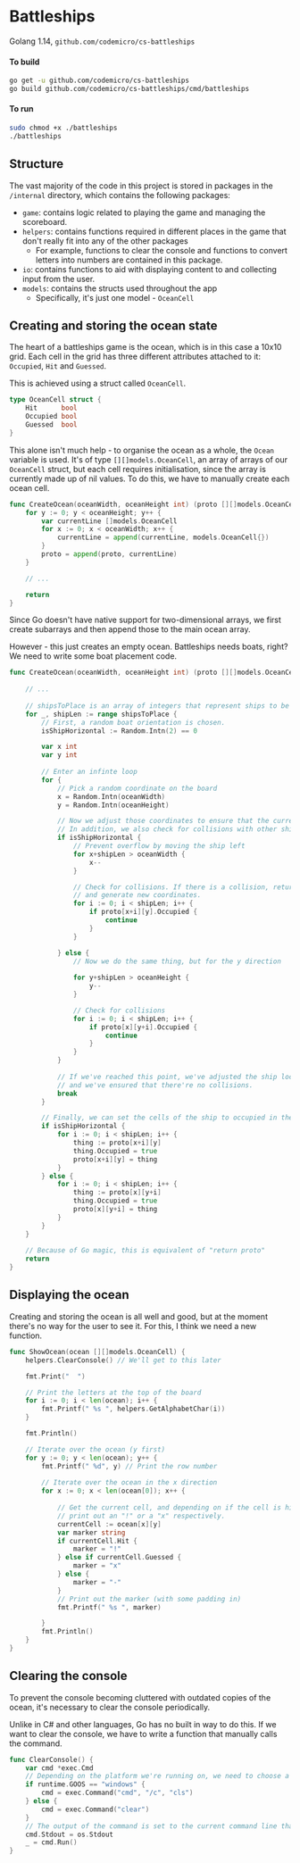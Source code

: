 # Battleships

Golang 1.14, `github.com/codemicro/cs-battleships`

#### To build

```bash
go get -u github.com/codemicro/cs-battleships
go build github.com/codemicro/cs-battleships/cmd/battleships
```

#### To run

```bash
sudo chmod +x ./battleships
./battleships
```

## Structure

The vast majority of the code in this project is stored in packages in the `/internal` directory, which contains the following packages:

* `game`: contains logic related to playing the game and managing the scoreboard.
* `helpers`: contains functions required in different places in the game that don't really fit into any of the other packages
  * For example, functions to clear the console and functions to convert letters into numbers are contained in this package.
* `io`: contains functions to aid with displaying content to and collecting input from the user.
* `models`: contains the structs used throughout the app
  * Specifically, it's just one model - `OceanCell`

## Creating and storing the ocean state

The heart of a battleships game is the ocean, which is in this case a 10x10 grid. Each cell in the grid has three different attributes attached to it: `Occupied`, `Hit` and `Guessed`.

This is achieved using a struct called `OceanCell`.

```go
type OceanCell struct {
	Hit      bool
	Occupied bool
	Guessed  bool
}
```

This alone isn't much help - to organise the ocean as a whole, the `Ocean` variable is used. It's of type `[][]models.OceanCell`, an array of arrays of our `OceanCell` struct, but each cell requires initialisation, since the array is currently made up of nil values. To do this, we have to manually create each ocean cell.

```go
func CreateOcean(oceanWidth, oceanHeight int) (proto [][]models.OceanCell) {
	for y := 0; y < oceanHeight; y++ {
		var currentLine []models.OceanCell
		for x := 0; x < oceanWidth; x++ {
			currentLine = append(currentLine, models.OceanCell{})
		}
		proto = append(proto, currentLine)
	}

	// ...

	return
}
```

Since Go doesn't have native support for two-dimensional arrays, we first create subarrays and then append those to the main ocean array.

However - this just creates an empty ocean. Battleships needs boats, right? We need to write some boat placement code.

```go
func CreateOcean(oceanWidth, oceanHeight int) (proto [][]models.OceanCell) {
    
    // ...
    
    // shipsToPlace is an array of integers that represent ships to be placed in the ocean.
	for _, shipLen := range shipsToPlace {
		// First, a random boat orientation is chosen.
		isShipHorizontal := Random.Intn(2) == 0

		var x int
		var y int
        
		// Enter an infinte loop
		for {
			// Pick a random coordinate on the board
			x = Random.Intn(oceanWidth)
			y = Random.Intn(oceanHeight)

            // Now we adjust those coordinates to ensure that the current ship won't overflow the board
            // In addition, we also check for collisions with other ships already on the board.
			if isShipHorizontal {
				// Prevent overflow by moving the ship left
				for x+shipLen > oceanWidth {
					x--
				}

				// Check for collisions. If there is a collision, return to the beginning of the loop
                // and generate new coordinates.
				for i := 0; i < shipLen; i++ {
					if proto[x+i][y].Occupied {
						continue
					}
				}

			} else {
				// Now we do the same thing, but for the y direction
                
				for y+shipLen > oceanHeight {
					y--
				}

				// Check for collisions
				for i := 0; i < shipLen; i++ {
					if proto[x][y+i].Occupied {
						continue
					}
				}
			}
            
            // If we've reached this point, we've adjusted the ship location so it's not overflowed
            // and we've ensured that there're no collisions.
			break
		}

		// Finally, we can set the cells of the ship to occupied in the ocean array.
		if isShipHorizontal {
			for i := 0; i < shipLen; i++ {
				thing := proto[x+i][y]
				thing.Occupied = true
				proto[x+i][y] = thing
			}
		} else {
			for i := 0; i < shipLen; i++ {
				thing := proto[x][y+i]
				thing.Occupied = true
				proto[x][y+i] = thing
			}
		}
	}
    
    // Because of Go magic, this is equivalent of "return proto"
    return 
}
```

## Displaying the ocean

Creating and storing the ocean is all well and good, but at the moment there's no way for the user to see it. For this, I think we need a new function.

```go
func ShowOcean(ocean [][]models.OceanCell) {
	helpers.ClearConsole() // We'll get to this later

	fmt.Print("  ")

    // Print the letters at the top of the board
	for i := 0; i < len(ocean); i++ {
		fmt.Printf(" %s ", helpers.GetAlphabetChar(i))
	}

	fmt.Println()

    // Iterate over the ocean (y first)
	for y := 0; y < len(ocean); y++ {
		fmt.Printf(" %d", y) // Print the row number
        
        // Iterate over the ocean in the x direction
		for x := 0; x < len(ocean[0]); x++ {
			
            // Get the current cell, and depending on if the cell is hit, or has been guessed before,
            // print out an "!" or a "x" respectively.
			currentCell := ocean[x][y]
			var marker string
			if currentCell.Hit {
				marker = "!"
			} else if currentCell.Guessed {
				marker = "x"
			} else {
				marker = "-"
			}
            // Print out the marker (with some padding in)
			fmt.Printf(" %s ", marker)

		}
		fmt.Println()
	}
}

```

## Clearing the console

To prevent the console becoming cluttered with outdated copies of the ocean, it's necessary to clear the console periodically.

Unlike in C# and other languages, Go has no built in way to do this. If we want to clear the console, we have to write a function that manually calls the command.

```go
func ClearConsole() {
	var cmd *exec.Cmd
    // Depending on the platform we're running on, we need to choose a different command.
	if runtime.GOOS == "windows" {
		cmd = exec.Command("cmd", "/c", "cls")
	} else {
		cmd = exec.Command("clear")
	}
    // The output of the command is set to the current command line that we're playing the game on.
	cmd.Stdout = os.Stdout
	_ = cmd.Run()
}
```

